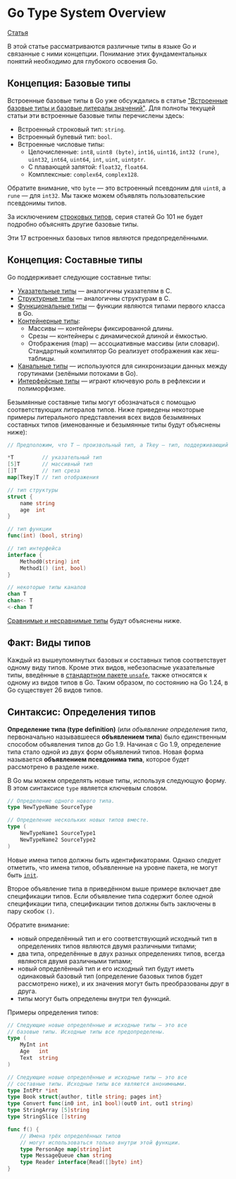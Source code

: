 # Go Type System Overview

[Статья](https://go101.org/article/type-system-overview.html)

 В этой статье рассматриваются различные типы в языке Go и связанные с ними концепции. Понимание этих фундаментальных понятий необходимо для глубокого освоения Go.

## Концепция: Базовые типы

Встроенные базовые типы в Go уже обсуждались в статье ["Встроенные базовые типы и базовые литералы значений"](https://go101.org/article/basic-types-and-value-literals.html). Для полноты текущей статьи эти встроенные базовые типы перечислены здесь:

- Встроенный строковый тип: `string`.
- Встроенный булевый тип: `bool`.
- Встроенные числовые типы:
    - Целочисленные: `int8`, `uint8 (byte)`, `int16`, `uint16`, `int32 (rune)`, `uint32`, `int64`, `uint64`, `int`, `uint`, `uintptr`.
    - С плавающей запятой: `float32`, `float64`.
    - Комплексные: `complex64`, `complex128`.

Обратите внимание, что `byte` — это встроенный псевдоним для `uint8`, а `rune` — для `int32`. Мы также можем объявлять пользовательские псевдонимы типов.

За исключением [строковых типов](https://go101.org/article/string.html), серия статей Go 101 не будет подробно объяснять другие базовые типы.

Эти 17 встроенных базовых типов являются предопределёнными.

## Концепция: Составные типы

Go поддерживает следующие составные типы:

- [Указательные типы](https://go101.org/article/pointer.html) — аналогичны указателям в C.
- [Структурные типы](https://go101.org/article/struct.html) — аналогичны структурам в C.
- [Функциональные типы](https://go101.org/article/function.html) — функции являются типами первого класса в Go.
- [Контейнерные типы](https://go101.org/article/container.html):
    - Массивы — контейнеры фиксированной длины.
    - Срезы — контейнеры с динамической длиной и ёмкостью.
    - Отображения (map) — ассоциативные массивы (или словари). Стандартный компилятор Go реализует отображения как хеш-таблицы.
- [Канальные типы](https://go101.org/article/channel.html) — используются для синхронизации данных между горутинами (зелёными потоками в Go).
- [Интерфейсные типы](https://go101.org/article/interface.html) — играют ключевую роль в рефлексии и полиморфизме.

Безымянные составные типы могут обозначаться с помощью соответствующих литералов типов. Ниже приведены некоторые примеры литерального представления всех видов безымянных составных типов (именованные и безымянные типы будут объяснены ниже):

```go
// Предположим, что T — произвольный тип, а Tkey — тип, поддерживающий сравнение (== и !=).

*T         // указательный тип
[5]T       // массивный тип
[]T        // тип среза
map[Tkey]T // тип отображения

// тип структуры
struct {
    name string
    age  int
}

// тип функции
func(int) (bool, string)

// тип интерфейса
interface {
    Method0(string) int
    Method1() (int, bool)
}

// некоторые типы каналов
chan T
chan<- T
<-chan T
```

[Сравнимые и несравнимые типы](https://go101.org/article/type-system-overview.html#types-not-support-comparison) будут объяснены ниже.

## Факт: Виды типов

Каждый из вышеупомянутых базовых и составных типов соответствует одному виду типов. Кроме этих видов, небезопасные указательные типы, введённые в [стандартном пакете `unsafe`](https://golang.org/pkg/unsafe), также относятся к одному из видов типов в Go. Таким образом, по состоянию на Go 1.24, в Go существует 26 видов типов.

## Синтаксис: Определения типов

**Определение типа (type definition)** (или *объявление определения типа*, первоначально называвшееся **объявлением типа**) было единственным способом объявления типов до Go 1.9. Начиная с Go 1.9, определение типа стало одной из двух форм объявлений типов. Новая форма называется **объявлением псевдонима типа**, которое будет рассмотрено в разделе ниже.

В Go мы можем определять новые типы, используя следующую форму. В этом синтаксисе `type` является ключевым словом.

```go
// Определение одного нового типа.
type NewTypeName SourceType

// Определение нескольких новых типов вместе.
type (
    NewTypeName1 SourceType1
    NewTypeName2 SourceType2
)
```

Новые имена типов должны быть идентификаторами. Однако следует отметить, что имена типов, объявленные на уровне пакета, не могут быть [`init`](https://go101.org/article/packages-and-imports.html#init).

Второе объявление типа в приведённом выше примере включает две спецификации типов. Если объявление типа содержит более одной спецификации типа, спецификации типов должны быть заключены в пару скобок `()`.

Обратите внимание:

- новый определённый тип и его соответствующий исходный тип в определениях типов являются двумя различными типами;
- два типа, определённые в двух разных определениях типов, всегда являются двумя различными типами;
- новый определённый тип и его исходный тип будут иметь одинаковый базовый тип (определение базовых типов будет рассмотрено ниже), и их значения могут быть преобразованы друг в друга.
- типы могут быть определены внутри тел функций.

Примеры определения типов:

```go
// Следующие новые определённые и исходные типы — это все 
// базовые типы. Исходные типы все предопределены.
type (
	MyInt int
	Age   int
	Text  string
)

// Следующие новые определённые и исходные типы — это все
// составные типы. Исходные типы все являются анонимными.
type IntPtr *int
type Book struct{author, title string; pages int}
type Convert func(in0 int, in1 bool)(out0 int, out1 string)
type StringArray [5]string
type StringSlice []string

func f() {
	// Имена трёх определённых типов 
	// могут использоваться только внутри этой функции.
	type PersonAge map[string]int
	type MessageQueue chan string
	type Reader interface{Read([]byte) int}
}
```

